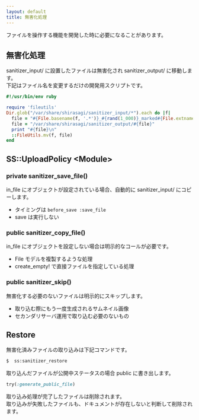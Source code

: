 ```yaml
---
layout: default
title: 無害化処理
---
```


ファイルを操作する機能を開発した時に必要になることがあります。

## 無害化処理

sanitizer_input/ に設置したファイルは無害化され sanitizer_output/ に移動します。<br>
下記はファイル名を変更するだけの開発用スクリプトです。

```ruby
#!/usr/bin/env ruby

require 'fileutils'
Dir.glob("/var/share/shirasagi/sanitizer_input/*").each do |f|
  file = "#{File.basename(f, '.*')}_#{rand(1_000)}_marked#{File.extname(f)}"
  file = "/var/share/shirasagi/sanitizer_output/#{file}"
  print "#{file}\n"
  ::FileUtils.mv(f, file)
end
```

## SS::UploadPolicy &lt;Module&gt;

### private sanitizer_save_file()

in_file にオブジェクトが設定されている場合、自動的に sanitizer_input/ にコピーします。

- タイミングは `before_save :save_file`
- save は実行しない

### public sanitizer_copy_file()

in_file にオブジェクトを設定しない場合は明示的なコールが必要です。

- File モデルを複製するような処理
- create_empty! で直接ファイルを指定している処理

### public sanitizer_skip()

無害化する必要のないファイルは明示的にスキップします。

- 取り込む際にもう一度生成されるサムネイル画像
- セカンダリサーバ運用で取り込む必要のないもの


## Restore

無害化済みファイルの取り込みは下記コマンドです。

```sh
$  ss:sanitizer_restore
```

取り込んだファイルが公開中ステータスの場合 public に書き出します。

```ruby
try(:generate_public_file)
```

取り込み処理が完了したファイルは削除されます。<br>
取り込みが失敗したファイルも、ドキュメントが存在しないと判断して削除されます。
